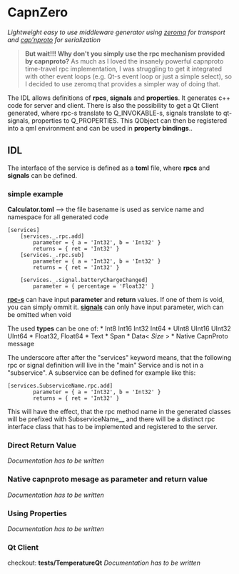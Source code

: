 # CapnZero
 _Lightweight easy to use middleware generator using [zeromq] for transport and [cap'nproto] for serialization_

> **But wait!!! Why don't you simply use the rpc mechanism provided by capnproto?**
As much as I loved the insanely powerful capnproto time-travel rpc implementation, I was struggling to get it integrated with other event loops (e.g. Qt-s event loop or just a simple select), so I decided to use zeromq that provides a simpler way of doing that.

The IDL allows definitions of **rpcs**, **signals** and **properties**. It generates c++ code for server and client. There is also the possibility to get a Qt Client generated, where rpc-s translate to Q_INVOKABLE-s, signals translate to qt-signals, properties to Q_PROPERTIES. This QObject can then be registered into a qml environment and can be used in **property bindings**..
## IDL
The interface of the service is defined as a **toml** file, where **rpcs** and **signals** can be defined. 
### simple example
__Calculator.toml__ --> the file basename is used as service name and namespace for all generated code
```
[services]
    [services._.rpc.add]
        parameter = { a = 'Int32', b = 'Int32' }
        returns = { ret = 'Int32' }
    [services._.rpc.sub]
        parameter = { a = 'Int32', b = 'Int32' }
        returns = { ret = 'Int32' }

    [services._.signal.batteryChargeChanged]
        parameter = { percentage = 'Float32' }
```
<ins>**rpc-s**</ins> can have input **parameter** and **return** values. If one of them is void, you can simply ommit it.
<ins>**signals**</ins> can only have input parameter, wich can be omitted when void

The used **types** can be one of:
    * Int8 Int16 Int32 Int64
    * UInt8 UInt16 UInt32 UInt64
    * Float32, Float64
    * Text
    * Span
    * Data< _Size_ >
    * Native CapnProto message

The underscore after after the "services" keyword means, that the following rpc or signal definition will live in the "main" Service and is not in a "subservice". 
A subservice can be defined for example like this:
```
[services.SubserviceName.rpc.add]
        parameter = { a = 'Int32', b = 'Int32' }
        returns = { ret = 'Int32' }
```
This will have the effect, that the rpc method name in the generated classes will be prefixed with SubserviceName__ and there will be a distinct rpc interface class that has to be implemented and registered to the server.

### Direct Return Value
_Documentation has to be written_

### Native capnproto mesage as parameter and return value
_Documentation has to be written_
### Using Properties
_Documentation has to be written_
### Qt Client
checkout: __tests/TemperatureQt__
_Documentation has to be written_

[zeromq]: https://zeromq.org/
[cap'nproto]: https://capnproto.org/
